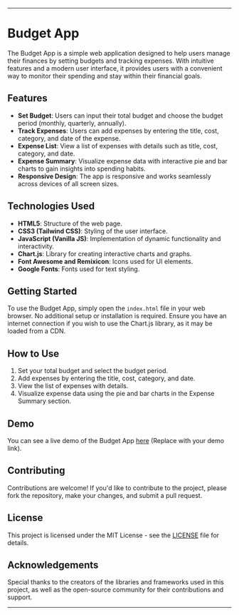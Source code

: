 
---

# Budget App

The Budget App is a simple web application designed to help users manage their finances by setting budgets and tracking expenses. With intuitive features and a modern user interface, it provides users with a convenient way to monitor their spending and stay within their financial goals.

## Features

- **Set Budget**: Users can input their total budget and choose the budget period (monthly, quarterly, annually).
- **Track Expenses**: Users can add expenses by entering the title, cost, category, and date of the expense.
- **Expense List**: View a list of expenses with details such as title, cost, category, and date.
- **Expense Summary**: Visualize expense data with interactive pie and bar charts to gain insights into spending habits.
- **Responsive Design**: The app is responsive and works seamlessly across devices of all screen sizes.

## Technologies Used

- **HTML5**: Structure of the web page.
- **CSS3 (Tailwind CSS)**: Styling of the user interface.
- **JavaScript (Vanilla JS)**: Implementation of dynamic functionality and interactivity.
- **Chart.js**: Library for creating interactive charts and graphs.
- **Font Awesome and Remixicon**: Icons used for UI elements.
- **Google Fonts**: Fonts used for text styling.

## Getting Started

To use the Budget App, simply open the `index.html` file in your web browser. No additional setup or installation is required. Ensure you have an internet connection if you wish to use the Chart.js library, as it may be loaded from a CDN.

## How to Use

1. Set your total budget and select the budget period.
2. Add expenses by entering the title, cost, category, and date.
3. View the list of expenses with details.
4. Visualize expense data using the pie and bar charts in the Expense Summary section.

## Demo

You can see a live demo of the Budget App [here](#) (Replace with your demo link).

## Contributing

Contributions are welcome! If you'd like to contribute to the project, please fork the repository, make your changes, and submit a pull request.

## License

This project is licensed under the MIT License - see the [LICENSE](LICENSE) file for details.

## Acknowledgements

Special thanks to the creators of the libraries and frameworks used in this project, as well as the open-source community for their contributions and support.

---
